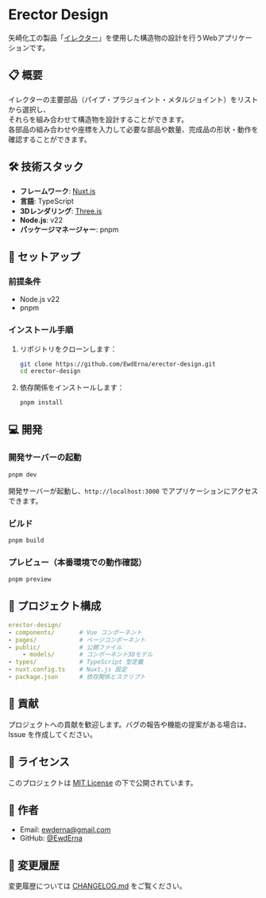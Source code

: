 # Erector Design

矢崎化工の製品「[イレクター](https://www.yazaki.co.jp/products/erector/)」を使用した構造物の設計を行うWebアプリケーションです。

## 📋 概要

イレクターの主要部品（パイプ・プラジョイント・メタルジョイント）をリストから選択し、  
それらを組み合わせて構造物を設計することができます。  
各部品の組み合わせや座標を入力して必要な部品や数量、完成品の形状・動作を確認することができます。

## 🛠️ 技術スタック

- **フレームワーク**: [Nuxt.js](https://nuxtjs.org/)
- **言語**: TypeScript
- **3Dレンダリング**: [Three.js](https://threejs.org/)
- **Node.js**: v22
- **パッケージマネージャー**: pnpm

## 🚀 セットアップ

### 前提条件

- Node.js v22
- pnpm

### インストール手順

1. リポジトリをクローンします：

    ```bash
    git clone https://github.com/EwdErna/erector-design.git
    cd erector-design
    ```

2. 依存関係をインストールします：

    ```bash
    pnpm install
    ```

## 💻 開発

### 開発サーバーの起動

```bash
pnpm dev
```

開発サーバーが起動し、`http://localhost:3000` でアプリケーションにアクセスできます。

### ビルド

```bash
pnpm build
```

### プレビュー（本番環境での動作確認）

```bash
pnpm preview
```

## 📁 プロジェクト構成

```yml
erector-design/
- components/       # Vue コンポーネント
- pages/            # ページコンポーネント
- public/           # 公開ファイル
    - models/       # コンポーネント3Dモデル
- types/            # TypeScript 型定義
- nuxt.config.ts    # Nuxt.js 設定
- package.json      # 依存関係とスクリプト
```

## 🤝 貢献

プロジェクトへの貢献を歓迎します。バグの報告や機能の提案がある場合は、Issue を作成してください。

## 📄 ライセンス

このプロジェクトは [MIT License](LICENSE) の下で公開されています。

## 👤 作者

- Email: [ewderna@gmail.com](mailto:ewderna@gmail.com)
- GitHub: [@EwdErna](https://github.com/EwdErna)

## 📝 変更履歴

変更履歴については [CHANGELOG.md](CHANGELOG.md) をご覧ください。
